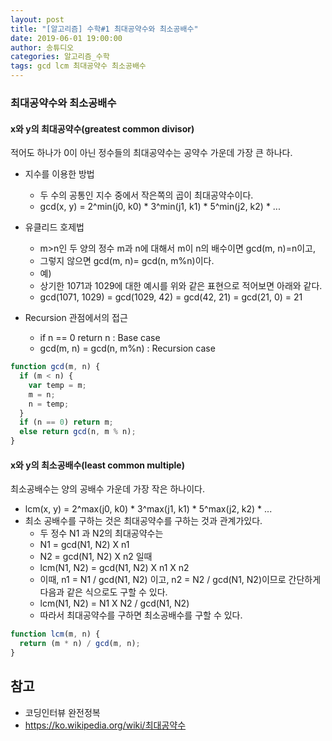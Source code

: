 ```yaml
---
layout: post
title: "[알고리즘] 수학#1 최대공약수와 최소공배수"
date: 2019-06-01 19:00:00
author: 송튜디오
categories: 알고리즘_수학
tags: gcd lcm 최대공약수 최소공배수
---
```


### 최대공약수와 최소공배수

#### x와 y의 최대공약수(greatest common divisor)

적어도 하나가 0이 아닌 정수들의 최대공약수는 공약수 가운데 가장 큰 하나다.

- 지수를 이용한 방법

  - 두 수의 공통인 지수 중에서 작은쪽의 곱이 최대공약수이다.
  - gcd(x, y) = 2^min(j0, k0) \* 3^min(j1, k1) \* 5^min(j2, k2) \* ...

- 유클리드 호제법

  - m>n인 두 양의 정수 m과 n에 대해서 m이 n의 배수이면 gcd(m, n)=n이고,
  - 그렇지 않으면 gcd(m, n)= gcd(n, m%n)이다.
  - 예)
  - 상기한 1071과 1029에 대한 예시를 위와 같은 표현으로 적어보면 아래와 같다.
  - gcd(1071, 1029) = gcd(1029, 42) = gcd(42, 21) = gcd(21, 0) = 21

- Recursion 관점에서의 접근
  - if n == 0 return n : Base case
  - gcd(m, n) = gcd(n, m%n) : Recursion case

```js
function gcd(m, n) {
  if (m < n) {
    var temp = m;
    m = n;
    n = temp;
  }
  if (n == 0) return m;
  else return gcd(n, m % n);
}
```

#### x와 y의 최소공배수(least common multiple)

최소공배수는 양의 공배수 가운데 가장 작은 하나이다.

- lcm(x, y) = 2^max(j0, k0) \* 3^max(j1, k1) \* 5^max(j2, k2) \* ...
- 최소 공배수를 구하는 것은 최대공약수를 구하는 것과 관계가있다.
  - 두 정수 N1 과 N2의 최대공약수는
  - N1 = gcd(N1, N2) X n1
  - N2 = gcd(N1, N2) X n2 일때
  - lcm(N1, N2) = gcd(N1, N2) X n1 X n2
  - 이때, n1 = N1 / gcd(N1, N2) 이고, n2 = N2 / gcd(N1, N2)이므로 간단하게 다음과 같은 식으로도 구할 수 있다.
  - lcm(N1, N2) = N1 X N2 / gcd(N1, N2)
  - 따라서 최대공약수를 구하면 최소공배수를 구할 수 있다.

```js
function lcm(m, n) {
  return (m * n) / gcd(m, n);
}
```

## 참고

- 코딩인터뷰 완전정복
- https://ko.wikipedia.org/wiki/최대공약수
